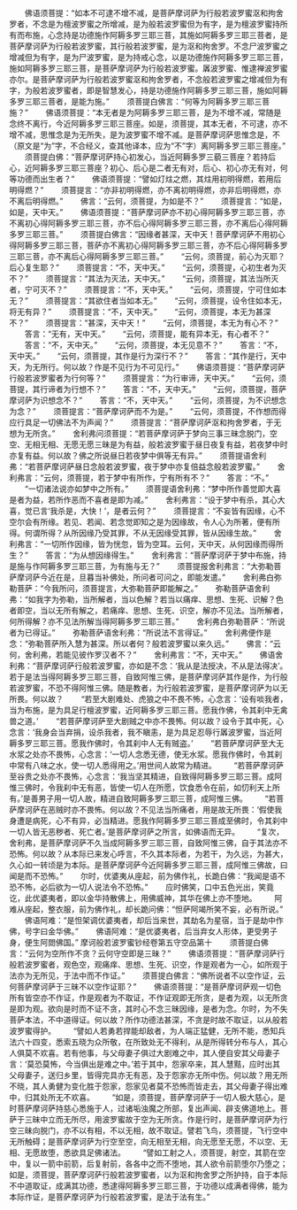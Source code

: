 <!-- { "loadSidebar": true } -->
　　佛语须菩提：“如本不可逮不增不减，是菩萨摩诃萨为行般若波罗蜜沤和拘舍罗者，不念是为檀波罗蜜之所增减，是为般若波罗蜜但为有字，是为檀波罗蜜持所有而布施，心念持是功德施作阿耨多罗三耶三菩，其施如阿耨多罗三耶三菩者，是菩萨摩诃萨为行般若波罗蜜，其行般若波罗蜜，是为沤和拘舍罗。不念尸波罗蜜之增减但为有字，是为尸波罗蜜，是为持戒心念，以是功德施作阿耨多罗三耶三菩，施如阿耨多罗三耶三菩，是菩萨摩诃萨为行般若波罗蜜。羼波罗蜜、惟逮禅波罗蜜亦尔。是菩萨摩诃萨为行般若波罗蜜沤和拘舍罗者，不念般若波罗蜜之增减但为有字，为般若波罗蜜者，即是智慧发心，持是功德施作阿耨多罗三耶三菩，施如阿耨多罗三耶三菩者，是能为施。”
　　须菩提白佛言：“何等为阿耨多罗三耶三菩施？”
　　佛语须菩提：“本无者是为阿耨多罗三耶三菩，是为不增不减，常随是念终不离行，今近阿耨多罗三耶三菩座。如是，须菩提，其本无者，不可逮，亦不增不减，思惟念是为无所失，是为波罗蜜不增不减。是菩萨摩诃萨思惟念是，不（原文是“为”字，不合经义，查其他译本，应为“不”字）离阿耨多罗三耶三菩座。”
　　须菩提白佛：“菩萨摩诃萨持心初发心，当近阿耨多罗三藐三菩座？若持后心，近阿耨多罗三耶三菩座？初心、后心是二者无有对，后心、初心亦无有对，何等功德而出生者？”
　　佛语须菩提：“譬如灯炷之燃，其炷用初明得燃，若用后明得燃？”
　　须菩提言：“亦非初明得燃，亦不离初明得燃，亦非后明得燃，亦不离后明得燃。”
　　佛言：“云何，须菩提，为如是不？”
　　须菩提言：“如是，如是，天中天。”
　　佛语须菩提：“菩萨摩诃萨亦不初心得阿耨多罗三耶三菩，亦不离初心得阿耨多罗三耶三菩，亦不后心得阿耨多罗三耶三菩，亦不离后心得阿耨多罗三耶三菩。”
　　须菩提白佛言：“因缘者甚深，天中天！菩萨摩诃萨不用初心得阿耨多罗三耶三菩，菩萨亦不离初心得阿耨多罗三耶三菩，亦不后心得阿耨多罗三耶三菩，亦不离后心得阿耨多罗三耶三菩。”
　　“云何，须菩提，前心为灭耶？后心复生耶？”
　　须菩提言：“不，天中天。”
　　“云何，须菩提，心初生者为灭不？”
　　须菩提言：“其法为灭法，天中天。”
　　“云何，须菩提，其法当所灭者，宁可灭不？”
　　须菩提言：“不，天中天。”
　　“云何，须菩提，宁可住如本无？”
　　须菩提言：“其欲住者当如本无。”
　　“云何，须菩提，设令住如本无，将无有异？”
　　须菩提言：“不，天中天。”
　　“云何，须菩提，本无为甚深不？”
　　须菩提言：“甚深，天中天！”
　　“云何，须菩提，本无为有心不？”
　　答言：“无有，天中天。”
　　“云何，须菩提，能有异本无，有心者不？”
　　答言：“不，天中天。”
　　“云何，须菩提，本无见意不？”
　　答言：“不，天中天。”
　　“云何，须菩提，其作是行为深行不？”
　　答言：“其作是行，天中天，为无所行。何以故？作是不见行为不可见行。”
　　佛语须菩提：“菩萨摩诃萨行般若波罗蜜者为行何等？”
　　须菩提言：“为行审谛，天中天。”
　　“云何，须菩提，其行谛者为行想不？”
　　答言：“不，天中天。”
　　“云何，须菩提，菩萨摩诃萨为识想念不？”
　　答言：“不，天中天。”
　　“云何，须菩提，为不识想念为念？”
　　须菩提言：“菩萨摩诃萨而不为是。”
　　“云何，须菩提，不作想而得应行具足一切佛法不为声闻？”
　　须菩提言：“菩萨摩诃萨沤和拘舍罗者，于无想为无所贪。”
　　舍利弗问须菩提：“若菩萨摩诃萨于梦向三事三昧念脱门，空空、无相无相、无愿无愿三昧是为有益，般若波罗蜜于昼日夜复有益，若夜梦中时亦复有益。何以故？佛之所说昼日若夜梦中俱等无有异。”
　　须菩提语舍利弗：“若菩萨摩诃萨昼日念般若波罗蜜，夜于梦中亦复倍益念般若波罗蜜。”
　　舍利弗言：“云何，须菩提，若于梦中有所作，宁有所有不？”
　　答言：“不。”
　　“一切诸法说亦如梦中之所有。”
　　须菩提语舍利弗：“梦中所作善觉即大喜是者为益，若所作恶而不喜者是即为减。”
　　舍利弗言：“设于梦中有杀，其心大喜，觉已言‘我杀是，大快！’，是者云何？”
　　须菩提言：“不妄皆有因缘，心不空尔会有所缘。若见、若闻、若念觉即知之是为因缘故，令人心为所著，便有所得。何谓所得？从所因缘乃受其罪，不从无因缘受其罪，皆从因缘生故。”
　　舍利弗言：“一切所作因缘，皆为恍忽，皆为空耳。云何，天中天，从何因缘而得所生？”
　　答言：“为从想因缘得生。”
　　舍利弗言：“菩萨摩诃萨于梦中布施，持是施与作阿耨多罗三耶三菩，为有施与无？”
　　须菩提报舍利弗言：“大弥勒菩萨摩诃萨今近在是，旦暮当补佛处，所问者可问之，即能发遣。”
　　舍利弗白弥勒菩萨：“今我所问，须菩提言，大弥勒菩萨即能解之。”
　　弥勒菩萨语舍利弗：“如我字为弥勒，当所解者，当以色解？若当以痛痒、思想、生死、识解？色者即空，当以无所有解之，若痛痒、思想、生死、识空，解亦不见法。当所解者，何所得解？亦不见法所解当得阿耨多罗三耶三菩。”
　　舍利弗白弥勒菩萨：“所说者为已得证。”
　　弥勒菩萨语舍利弗：“所说法不言得证。”
　　舍利弗便作是念：“弥勒菩萨所入慧为甚深。所以者何？般若波罗蜜以来久远。”
　　佛言：“云何，舍利弗，若能见彼作罗汉者不？”
　　舍利弗言：“不，天中天。”
　　佛语舍利弗：“菩萨摩诃萨行般若波罗蜜，亦如是不念：‘我从是法授决，不从是法得决’。若于是法当得阿耨多罗三耶三菩，自致阿惟三佛，是菩萨摩诃萨其作是作，为行般若波罗蜜，不恐不得阿惟三佛。随是教者，为行般若波罗蜜，是菩萨摩诃萨为以无所畏。何以故？
　　“若至大剧难处、虎狼之中不畏不怖，心念言：‘设有啖我者，当为布施，是为具足行檀波罗蜜，近阿耨多罗三耶三菩。愿我作佛，令其刹中无禽兽之道。’
　　“若菩萨摩诃萨至大剧贼之中亦不畏怖。何以故？设令于其中死，心念言：‘我身会当弃捐，设杀我者，我不瞋恚，是为具足忍辱行羼波罗蜜，当近阿耨多罗三耶三菩。愿我作佛时，令其刹中人无有贼盗。’
　　“若菩萨摩诃萨至大无水浆之处亦不畏怖，心念言：‘一切人念悉无德，使无水浆。愿我作佛时，令其刹中常有八味之水，使一切人悉得用之。’用世间人故常为精进。
　　“若菩萨摩诃萨至谷贵之处亦不畏怖，心念言：‘我当坚其精进，自致得阿耨多罗三耶三菩。成阿惟三佛时，令我刹中无有恶，皆使一切人在所愿，饮食悉令在前，如忉利天上所有。’是善男子用一切人故，精进自致阿耨多罗三耶三菩，成阿惟三佛。
　　“若菩萨摩诃萨在恶贼时亦不畏怖。何以故？不见法当所痛者，用是故无所畏：‘假使我身遭是病死，心不有异，必当精进。愿我作阿耨多罗三耶三菩成至佛时，令其刹中一切人皆无恶秽者、死亡者。’是菩萨摩诃萨之所言，如佛语而无异。
　　“复次，舍利弗，是菩萨摩诃萨不久当成阿耨多罗三耶三菩，自致阿惟三佛，自于其法亦不恐怖。何以故？从本际已来发心呼言，不久其本际者，为若干，为久远，为甚大，久心如一转顷是为本际。是菩萨摩诃萨今近阿耨多罗三耶三菩，成阿惟三佛故，曰闻是而不恐怖。”
　　尔时，优婆夷从座起，前为佛作礼，长跪白佛：“我闻是语不恐不怖，必后欲为一切人说法令不恐怖。”
　　应时佛笑，口中五色光出，笑竟讫，此优婆夷者，即以金华持散佛上，用佛威神，其华在佛上亦不堕地。
　　阿难从座起，整衣服，前为佛作礼，却长跪问佛：“怛萨阿竭所笑不妄，必有所说。”
　　佛语阿难：“是怛架调优婆夷者，却后当来世，其劫名为星宿，当于是劫中作佛，号字曰金华佛。”
　　佛语阿难：“是优婆夷者，后当弃女人形体，更受男子身，便生阿閦佛国。”
摩诃般若波罗蜜钞经卷第五守空品第十
　　须菩提白佛言：“云何为空所作不贪？云何守空即是三昧？”
　　佛语须菩提：“菩萨摩诃萨行般若波罗蜜者，观色空，观痛痒、思想、生死、识空，作是观者为一心，如所观于法亦为无所见，于法中而不作证。”
　　须菩提白佛言：“佛所说者不以空作证，云何菩萨摩诃萨于三昧不以空作证耶？”
　　佛语须菩提：“是菩萨摩诃萨观一切色所有皆空亦不作证，作是观者为不取证，不作证观即无所贪，是者为观，以无所贪是即为观。欲向是时而不证不贪，其时心不念三昧因缘，是者为念。尔时，为不失菩萨本法，不中道得证。何以故？所作功德法甚深，不贪是时故不取证，以从般若波罗蜜得护。
　　“譬如人若勇若捍能却敌者，为人端正猛健，无所不能，悉知兵法六十四变，悉索五晓为众所敬，在所致处无不得利，从是所得转分布与人，其心人俱莫不欢喜。若有他事，与父母妻子俱过大剧难之中，其人便自安其父母妻子言：‘莫恐莫怖，今当俱出是难之中。’若于其中，怨家卒来，其人慧黠，应时出其父母妻子，送归乡里，皆得完具亦无有恶，及于怨家亦无所中伤。何以故？用无所不晓，其人勇健为变化胜于怨家，怨家见者莫不恐怖而皆走去，其父母妻子得出难中，归其处所无不欢喜。
　　“如是，须菩提，菩萨摩诃萨于一切人极大慈心，是时菩萨摩诃萨持慈心悉施于人，过诸垢浊魔之所部，复出声闻、辟支佛道地上。菩萨于三昧中立而无所尽，用波罗蜜故于空为无所贪。作是行时，是菩萨摩诃萨为行空三昧向脱门，亦不以有相，不以无相，故不取证。譬若飞鸟，须菩提，飞行空中无所触碍；是菩萨摩诃萨为行空至空，向无相至无相，向无愿至无愿，不以空、无相、无愿故堕，悉欲具足佛诸法。
　　“譬如工射之人，须菩提，射空，其箭在空中，复以一箭中前箭，后复射前，各各中之而不堕地，其人欲令前箭堕尔乃堕之；如是，须菩提，菩萨摩诃萨行般若波罗蜜者，以为沤和拘舍罗之所护持，自于本际不中道取证，成满其功德，悉逮得阿耨多罗三耶三菩，于功德以成满者得佛，能为本际作证，是菩萨摩诃萨为行般若波罗蜜，是法于法有生。”
